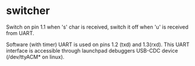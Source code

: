 switcher
========

Switch on pin 1.1 when 's' char is received, switch it off when 'u' is received from UART.

Software (with timer) UART is used on pins 1.2 (txd) and 1.3(rxd). This UART interface is accessible through launchpad debuggers USB-CDC device (/dev/ttyACM* on linux).
